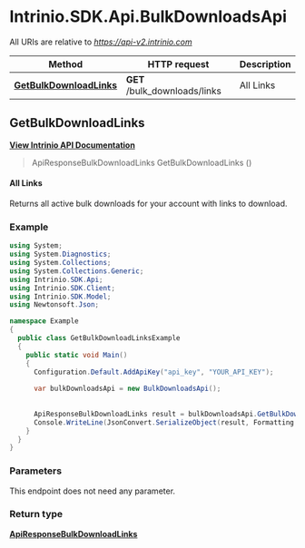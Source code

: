 # Intrinio.SDK.Api.BulkDownloadsApi

All URIs are relative to *https://api-v2.intrinio.com*

Method | HTTP request | Description
------------- | ------------- | -------------
[**GetBulkDownloadLinks**](BulkDownloadsApi.md#getbulkdownloadlinks) | **GET** /bulk_downloads/links | All Links



[//]: # (START_OPERATION)

[//]: # (CLASS:Intrinio.SDK.Api.BulkDownloadsApi)

[//]: # (METHOD:GetBulkDownloadLinks)

[//]: # (RETURN_TYPE:Intrinio.SDK.Model.ApiResponseBulkDownloadLinks)

[//]: # (RETURN_TYPE_KIND:object)

[//]: # (RETURN_TYPE_DOC:ApiResponseBulkDownloadLinks.md)

[//]: # (OPERATION:GetBulkDownloadLinks_v2)

[//]: # (ENDPOINT:/bulk_downloads/links)

[//]: # (DOCUMENT_LINK:BulkDownloadsApi.md#getbulkdownloadlinks)

<a name="getbulkdownloadlinks"></a>
## **GetBulkDownloadLinks**

[**View Intrinio API Documentation**](https://docs.intrinio.com/documentation/csharp/GetBulkDownloadLinks_v2)

[//]: # (START_OVERVIEW)

> ApiResponseBulkDownloadLinks GetBulkDownloadLinks ()

#### All Links

Returns all active bulk downloads for your account with links to download.

[//]: # (END_OVERVIEW)

### Example

[//]: # (START_CODE_EXAMPLE)

```csharp
using System;
using System.Diagnostics;
using System.Collections;
using System.Collections.Generic;
using Intrinio.SDK.Api;
using Intrinio.SDK.Client;
using Intrinio.SDK.Model;
using Newtonsoft.Json;

namespace Example
{
  public class GetBulkDownloadLinksExample
  {
    public static void Main()
    {
      Configuration.Default.AddApiKey("api_key", "YOUR_API_KEY");
      
      var bulkDownloadsApi = new BulkDownloadsApi();
      
      
      ApiResponseBulkDownloadLinks result = bulkDownloadsApi.GetBulkDownloadLinks();
      Console.WriteLine(JsonConvert.SerializeObject(result, Formatting.Indented));
    }
  }
}
```

[//]: # (END_CODE_EXAMPLE)

### Parameters

[//]: # (START_PARAMETERS)

This endpoint does not need any parameter.
<br/>

[//]: # (END_PARAMETERS)

### Return type

[**ApiResponseBulkDownloadLinks**](ApiResponseBulkDownloadLinks.md)

[//]: # (END_OPERATION)

